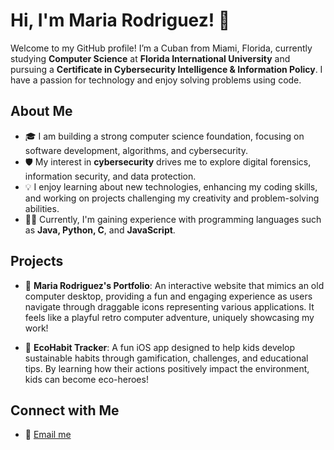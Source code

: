 # Hi, I'm Maria Rodriguez! 👋

Welcome to my GitHub profile! I’m a Cuban from Miami, Florida, currently studying **Computer Science** at **Florida International University** and pursuing a **Certificate in Cybersecurity Intelligence & Information Policy**. I have a passion for technology and enjoy solving problems using code.

## About Me

- 🎓 I am building a strong computer science foundation, focusing on software development, algorithms, and cybersecurity.
- 🛡️ My interest in **cybersecurity** drives me to explore digital forensics, information security, and data protection.
- 💡 I enjoy learning about new technologies, enhancing my coding skills, and working on projects challenging my creativity and problem-solving abilities.
- 🧑‍💻 Currently, I'm gaining experience with programming languages such as **Java, Python, C**, and **JavaScript**.

## Projects

- 🎨 **Maria Rodriguez's Portfolio**: An interactive website that mimics an old computer desktop, providing a fun and engaging experience as users navigate through draggable icons representing various applications. It feels like a playful retro computer adventure, uniquely showcasing my work!
  
- 🌱 **EcoHabit Tracker**: A fun iOS app designed to help kids develop sustainable habits through gamification, challenges, and educational tips. By learning how their actions positively impact the environment, kids can become eco-heroes!

## Connect with Me

- 📧 [Email me](mailto:mrodr.contact@gmail.com)
